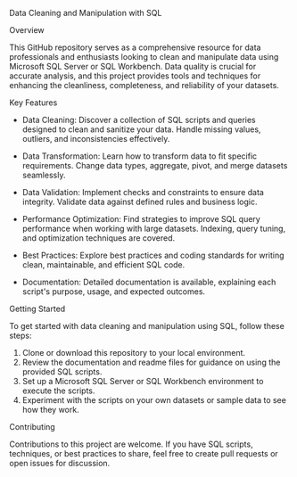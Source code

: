 
 Data Cleaning and Manipulation with SQL

 Overview

This GitHub repository serves as a comprehensive resource for data professionals and enthusiasts looking to clean and manipulate data using Microsoft SQL Server or SQL Workbench. Data quality is crucial for accurate analysis, and this project provides tools and techniques for enhancing the cleanliness, completeness, and reliability of your datasets.

 Key Features

- Data Cleaning: Discover a collection of SQL scripts and queries designed to clean and sanitize your data. Handle missing values, outliers, and inconsistencies effectively.

- Data Transformation: Learn how to transform data to fit specific requirements. Change data types, aggregate, pivot, and merge datasets seamlessly.

- Data Validation: Implement checks and constraints to ensure data integrity. Validate data against defined rules and business logic.

- Performance Optimization: Find strategies to improve SQL query performance when working with large datasets. Indexing, query tuning, and optimization techniques are covered.

- Best Practices: Explore best practices and coding standards for writing clean, maintainable, and efficient SQL code.

- Documentation: Detailed documentation is available, explaining each script's purpose, usage, and expected outcomes.

 Getting Started

To get started with data cleaning and manipulation using SQL, follow these steps:

1. Clone or download this repository to your local environment.
2. Review the documentation and readme files for guidance on using the provided SQL scripts.
3. Set up a Microsoft SQL Server or SQL Workbench environment to execute the scripts.
4. Experiment with the scripts on your own datasets or sample data to see how they work.

 Contributing

Contributions to this project are welcome. If you have SQL scripts, techniques, or best practices to share, feel free to create pull requests or open issues for discussion.

